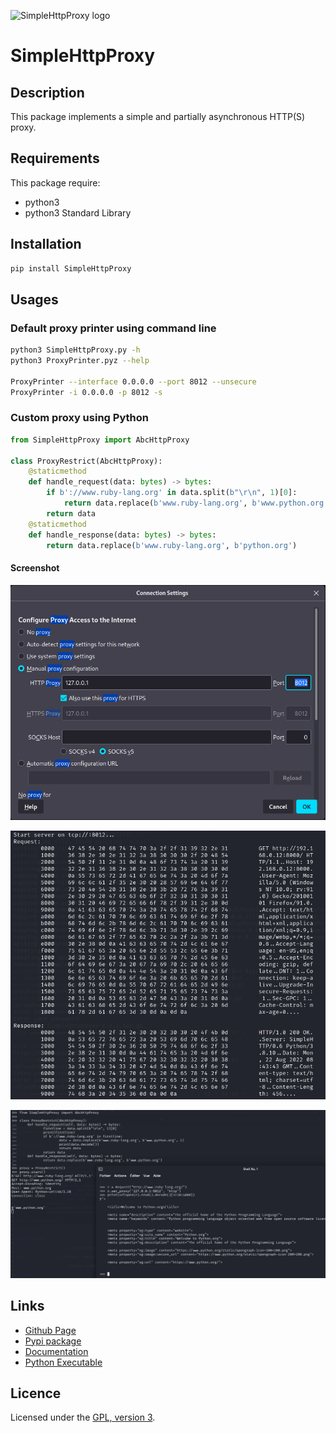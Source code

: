 ![SimpleHttpProxy logo](https://mauricelambert.github.io/info/python/code/SimpleHttpProxy_small.png "SimpleHttpProxy logo")

# SimpleHttpProxy

## Description

This package implements a simple and partially asynchronous HTTP(S) proxy.

## Requirements

This package require:

 - python3
 - python3 Standard Library

## Installation

```bash
pip install SimpleHttpProxy
```

## Usages

### Default proxy printer using command line

```bash
python3 SimpleHttpProxy.py -h
python3 ProxyPrinter.pyz --help

ProxyPrinter --interface 0.0.0.0 --port 8012 --unsecure
ProxyPrinter -i 0.0.0.0 -p 8012 -s
```

### Custom proxy using Python

```python
from SimpleHttpProxy import AbcHttpProxy

class ProxyRestrict(AbcHttpProxy):
	@staticmethod
	def handle_request(data: bytes) -> bytes:
		if b'://www.ruby-lang.org' in data.split(b"\r\n", 1)[0]:
			return data.replace(b'www.ruby-lang.org', b'www.python.org', 2)
		return data
	@staticmethod
	def handle_response(data: bytes) -> bytes:
		return data.replace(b'www.ruby-lang.org', b'python.org')
```

#### Screenshot

![Firefox proxy configuration](https://raw.githubusercontent.com/mauricelambert/SimpleHttpProxy/main/FirefoxConfig.PNG "Firefox proxy configuration")

![Default: Proxy Printer](https://raw.githubusercontent.com/mauricelambert/SimpleHttpProxy/main/ProxyPrinter.png "Default: Proxy Printer")

![Custom: Proxy Restriction](https://raw.githubusercontent.com/mauricelambert/SimpleHttpProxy/main/ProxyRestriction.png "Proxy Restriction")

## Links

 - [Github Page](https://github.com/mauricelambert/SimpleHttpProxy/)
 - [Pypi package](https://pypi.org/project/SimpleHttpProxy/)
 - [Documentation](https://mauricelambert.github.io/info/python/code/SimpleHttpProxy.html)
 - [Python Executable](https://mauricelambert.github.io/info/python/code/SimpleHttpProxy.pyz)

## Licence

Licensed under the [GPL, version 3](https://www.gnu.org/licenses/).

